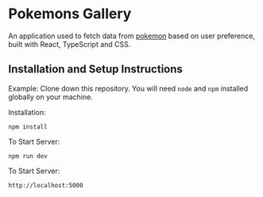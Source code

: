 # Pokemons Gallery

An application used to fetch data from [pokemon](https://pokeapi.co/) based on user preference, built with React, TypeScript and CSS.

## Installation and Setup Instructions

Example:
Clone down this repository. You will need `node` and `npm` installed globally on your machine.

Installation:

`npm install`

To Start Server:

`npm run dev`

To Start Server:

`http://localhost:5000`
